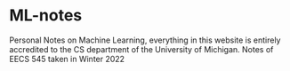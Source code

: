 # ML-notes
Personal Notes on Machine Learning, everything in this website is entirely accredited to the CS department of the University of Michigan. Notes of EECS 545 taken in Winter 2022
